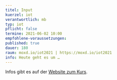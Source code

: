 ```yaml
---
titel: Input
kuerzel: iot
verantwortlich: mb
typ: iot
pflicht: false
termine: 2021-06-02 10:00
empfohlene-voraussetzungen: 
published: true
dauer: 180
raum: moxd.io/iot2021 | https://moxd.io/iot2021
info: Heute geht es um …
---
```


Infos gibt es auf der [Website zum Kurs](https://moxd.io/iot2020).
